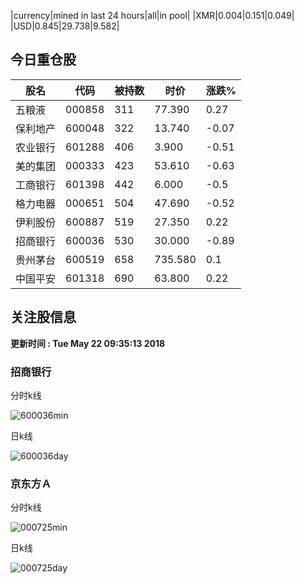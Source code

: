 |currency|mined in last 24 hours|all|in pool|
|XMR|0.004|0.151|0.049|
|USD|0.845|29.738|9.582|

## 今日重仓股 

|股名|代码|被持数|时价|涨跌%|
|---|---|---|---|---|
|五粮液|000858|311|77.390|0.27|
|保利地产|600048|322|13.740|-0.07|
|农业银行|601288|406|3.900|-0.51|
|美的集团|000333|423|53.610|-0.63|
|工商银行|601398|442|6.000|-0.5|
|格力电器|000651|504|47.690|-0.52|
|伊利股份|600887|519|27.350|0.22|
|招商银行|600036|530|30.000|-0.89|
|贵州茅台|600519|658|735.580|0.1|
|中国平安|601318|690|63.800|0.22|

## 关注股信息
**更新时间 : Tue May 22 09:35:13 2018**
### 招商银行 
分时k线

![600036min](http://image.sinajs.cn/newchart/min/n/sh600036.gif)

日k线

![600036day](http://image.sinajs.cn/newchart/daily/n/sh600036.gif)

### 京东方Ａ 
分时k线

![000725min](http://image.sinajs.cn/newchart/min/n/sz000725.gif)

日k线

![000725day](http://image.sinajs.cn/newchart/daily/n/sz000725.gif)
